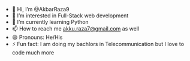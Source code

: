 - 👋 Hi, I’m @AkbarRaza9
- 👀 I’m interested in Full-Stack web development
- 🌱 I’m currently learning Python
- 📫 How to reach me akku.raza7@gmail.com as well
- 😄 Pronouns: He/His
- ⚡ Fun fact: I am doing my bachlors in Telecommunication but I love to code much more
  

<!---
AkbarRaza9/AkbarRaza9 is a ✨ special ✨ repository because its `README.md` (this file) appears on your GitHub profile.
You can click the Preview link to take a look at your changes.
--->
